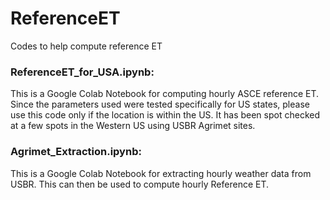 # ReferenceET
Codes to help compute reference ET

### ReferenceET_for_USA.ipynb:

This is a Google Colab Notebook for computing hourly ASCE reference ET. Since the parameters used were tested specifically for US states, please use this code only if the location is within the US. It has been spot checked at a few spots in the Western US using USBR Agrimet sites.


### Agrimet_Extraction.ipynb:

This is a Google Colab Notebook for extracting hourly weather data from USBR. This can then be used to compute hourly Reference ET.
